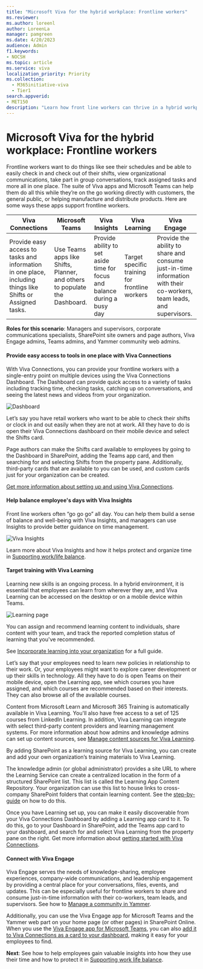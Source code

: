 ```yaml
---
title: "Microsoft Viva for the hybrid workplace: Frontline workers"
ms.reviewer: 
ms.author: loreenl
author: LoreenLa
manager: pamgreen
ms.date: 4/20/2023
audience: Admin
f1.keywords:
- NOCSH
ms.topic: article
ms.service: viva
localization_priority: Priority
ms.collection:
  - M365initiative-viva
  - Tier1
search.appverid:
- MET150
description: "Learn how front line workers can thrive in a hybrid workplace with Microsoft Viva."
---
```


# Microsoft Viva for the hybrid workplace: Frontline workers
Frontline workers want to do things like see their schedules and be able to easily check in and check out of their shifts, view organizational communications, take part in group conversations, track assigned tasks and more all in one place. The suite of Viva apps and Microsoft Teams can help them do all this while they’re on the go working directly with customers, the general public, or helping manufacture and distribute products. Here are some ways these apps support frontline workers.

| Viva Connections | Microsoft Teams | Viva Insights | Viva Learning | Viva Engage |
| ---|---|---|---|---|
 | Provide easy access to tasks and information in one place, including things like Shifts or Assigned tasks. | Use Teams apps like Shifts, Planner, and others to populate the Dashboard. | Provide ability to set aside time for focus and balance during a busy day | Target specific training for frontline workers | Provide the ability to share and consume just-in-time information with their co-workers, team leads, and supervisors.

**Roles for this scenario**:
Managers and supervisors, corporate communications specialists, SharePoint site owners and page authors, Viva Engage admins, Teams admins, and Yammer community web admins.

#### Provide easy access to tools in one place with Viva Connections

With Viva Connections, you can provide your frontline workers with a single-entry point on multiple devices using the Viva Connections Dashboard. The Dashboard can provide quick access to a variety of tasks including tracking time, checking tasks, catching up on conversations, and seeing the latest news and videos from your organization.

![Dashboard](../media/connections/dashboard-frontline.png) 

Let’s say you have retail workers who want to be able to check their shifts or clock in and out easily when they are not at work. All they have to do is open their Viva Connections dashboard on their mobile device and select the Shifts card.

Page authors can make the Shifts card available to employees by going to the Dashboard in SharePoint, adding the Teams app card, and then searching for and selecting Shifts from the property pane. Additionally, third-party cards that are available to you can be used, and custom cards just for your organization can be created.

[Get more information about setting up and using Viva Connections](/Viva/connections/guide-to-setting-up-viva-connections).

#### Help balance employee's days with Viva Insights
Front line workers often “go go go” all day. You can help them build a sense of balance and well-being with Viva Insights, and managers can use Insights to provide better guidance on time management.

![Viva Insights](../media/insights.png)

Learn more about Viva Insights and how it helps protect and organize time in [Supporting work/life balance](/Viva/solutions/viva-work-life-balance).

#### Target training with Viva Learning
Learning new skills is an ongoing process. In a hybrid environment, it is essential that employees can learn from wherever they are, and Viva Learning can be accessed on the desktop or on a mobile device within Teams.

![Learning page](../media/learning.png)

You can assign and recommend learning content to individuals, share content with your team, and track the reported completion status of learning that you've recommended.

See [Incorporate learning into your organization](/viva/solutions/incorporate-learning) for a full guide.

Let’s say that your employees need to learn new policies in relationship to their work. Or, your employees might want to explore career development or up their skills in technology. All they have to do is open Teams on their mobile device, open the Learning app, see which courses you have assigned, and which courses are recommended based on their interests. They can also browse all of the available courses.

Content from Microsoft Learn and Microsoft 365 Training is automatically available in Viva Learning. You'll also have free access to a set of 125 courses from LinkedIn Learning. In addition, Viva Learning can integrate with select third-party content providers and learning management systems. For more information about how admins and knowledge admins can set up content sources, see [Manage content sources for Viva Learning](/viva/learning/content-sources-365-admin-center).

By adding SharePoint as a learning source for Viva Learning, you can create and add your own organization’s training materials to Viva Learning. 

The knowledge admin (or global administrator) provides a site URL to where the Learning Service can create a centralized location in the form of a structured SharePoint list. This list is called the Learning App Content Repository. Your organization can use this list to house links to cross-company SharePoint folders that contain learning content. See the [step-by-guide](/viva/learning/configure-sharepoint-content-source) on how to do this.

Once you have Learning set up, you can make it easily discoverable from your Viva Connections Dashboard by adding a Learning app card to it. To do this, go to your Dashboard in SharePoint, add the Teams app card to your dashboard, and search for and select Viva Learning from the property pane on the right. Get more information about [getting started with Viva Connections](/Viva/connections/guide-to-setting-up-viva-connections).

#### Connect with Viva Engage
Viva Engage serves the needs of knowledge-sharing, employee experiences, company-wide communications, and leadership engagement by providing a central place for your conversations, files, events, and updates. This can be especially useful for frontline workers to share and consume just-in-time information with their co-workers, team leads, and supervisors. See how to [Manage a community in Yammer](https://support.microsoft.com/office/manage-yammer-community-members-75253554-d0f3-4148-b835-e6a9a8a0c294).

Additionally, you can use the Viva Engage app for Microsoft Teams and the Yammer web part on your home page (or other pages) in SharePoint Online.
When you use the [Viva Engage app for Microsoft Teams](https://support.microsoft.com/en-us/topic/getting-started-with-microsoft-viva-engage-729f9fce-3aa6-4478-888c-a1543918c284), you can also [add it to Viva Connections as a card to your dashboard](/viva/connections/create-dashboard), making it easy for your employees to find.

**Next**: See how to help employees gain valuable insights into how they use their time and how to protect it in [Supporting work life balance](/Viva/solutions/viva-work-life-balance).
